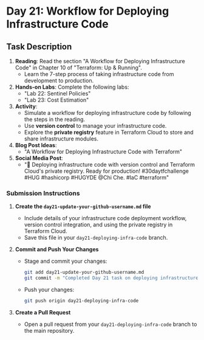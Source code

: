# Day 21: Workflow for Deploying Infrastructure Code

## Task Description

1. **Reading**: Read the section "A Workflow for Deploying Infrastructure Code" in Chapter 10 of "Terraform: Up & Running".
   - Learn the 7-step process of taking infrastructure code from development to production.
2. **Hands-on Labs**: Complete the following labs:
   - "Lab 22: Sentinel Policies"
   - "Lab 23: Cost Estimation"
3. **Activity**: 
   - Simulate a workflow for deploying infrastructure code by following the steps in the reading.
   - Use **version control** to manage your infrastructure code.
   - Explore the **private registry** feature in Terraform Cloud to store and share infrastructure modules.
4. **Blog Post Ideas**: 
   - "A Workflow for Deploying Infrastructure Code with Terraform"
5. **Social Media Post**: 
   - "🔧 Deploying infrastructure code with version control and Terraform Cloud's private registry. Ready for production! #30daytfchallenge #HUG #hashicorp #HUGYDE @Chi Che. #IaC #terraform"

### Submission Instructions

1. **Create the `day21-update-your-github-username.md` file**
   - Include details of your infrastructure code deployment workflow, version control integration, and using the private registry in Terraform Cloud.
   - Save this file in your `day21-deploying-infra-code` branch.

2. **Commit and Push Your Changes**
   - Stage and commit your changes:
     ```bash
     git add day21-update-your-github-username.md
     git commit -m "Completed Day 21 task on deploying infrastructure code with Terraform"
     ```
   - Push your changes:
     ```bash
     git push origin day21-deploying-infra-code
     ```

3. **Create a Pull Request**
   - Open a pull request from your `day21-deploying-infra-code` branch to the main repository.




